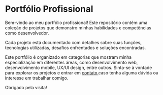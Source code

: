 <h1> Portfólio Profissional </h1>
<p> Bem-vindo ao meu portfólio profissional! Este repositório contém uma coleção de projetos que demonstro minhas habilidades e competências como desenvolvedor. </p>

<p> Cada projeto está documentado com detalhes sobre suas funções, tecnologias utilizadas, desafios enfrentados e soluções encontradas.</p>

<p> Este portfólio é organizado em categorias que mostram minha especialização em diferentes áreas, como desenvolvimento web, desenvolvimento mobile, UX/UI design, entre outros. Sinta-se à vontade para explorar os projetos e entrar em <a href="https://www.linkedin.com/in/alexandre-tonin-mota-rico-4b8b2b234/"> contato </a> caso tenha alguma dúvida ou interesse em trabalhar comigo. </p>

<p> Obrigado pela visita! </p>
